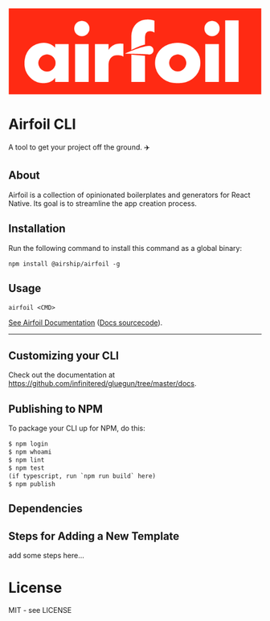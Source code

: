 ![Airfoil](/assets/airfoilLogo@2x.png)

# Airfoil CLI

A tool to get your project off the ground. :airplane:

## About

Airfoil is a collection of opinionated boilerplates and generators for
React Native. Its goal is to streamline the app creation process.

## Installation

Run the following command to install this command as a global binary:

```
npm install @airship/airfoil -g
```

## Usage

```
airfoil <CMD>
```

[See Airfoil Documentation](https://airfoil-docs.herokuapp.com/) ([Docs sourcecode](https://github.com/teamairship/airfoil-docs)).

---

## Customizing your CLI

Check out the documentation at https://github.com/infinitered/gluegun/tree/master/docs.

## Publishing to NPM

To package your CLI up for NPM, do this:

```shell
$ npm login
$ npm whoami
$ npm lint
$ npm test
(if typescript, run `npm run build` here)
$ npm publish
```

## Dependencies

<!-- TODO: add steps for ensuring that airfoil works on user's machine (node, cocoapods, RN setup docs, etc.) -->

## Steps for Adding a New Template

add some steps here...

# License

MIT - see LICENSE
